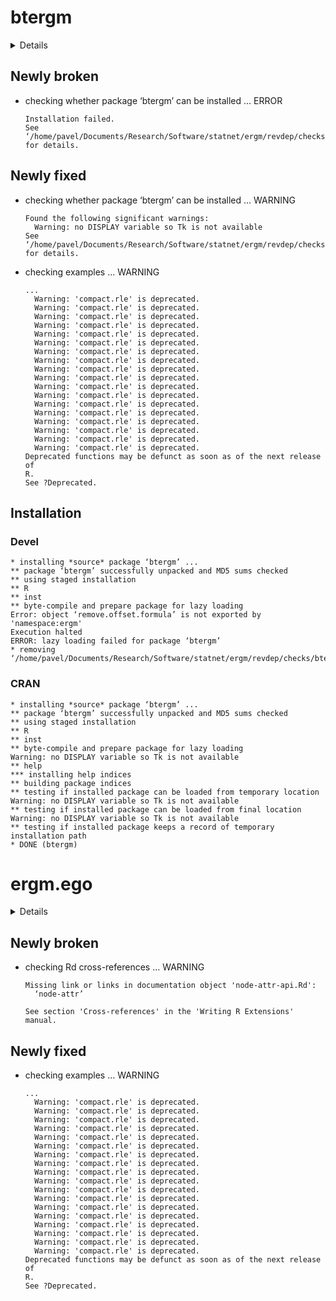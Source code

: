 # btergm

<details>

* Version: 1.9.9
* GitHub: https://github.com/leifeld/btergm
* Source code: https://github.com/cran/btergm
* Date/Publication: 2020-06-18 05:00:06 UTC
* Number of recursive dependencies: 73

Run `revdep_details(, "btergm")` for more info

</details>

## Newly broken

*   checking whether package ‘btergm’ can be installed ... ERROR
    ```
    Installation failed.
    See ‘/home/pavel/Documents/Research/Software/statnet/ergm/revdep/checks/btergm/new/btergm.Rcheck/00install.out’ for details.
    ```

## Newly fixed

*   checking whether package ‘btergm’ can be installed ... WARNING
    ```
    Found the following significant warnings:
      Warning: no DISPLAY variable so Tk is not available
    See ‘/home/pavel/Documents/Research/Software/statnet/ergm/revdep/checks/btergm/old/btergm.Rcheck/00install.out’ for details.
    ```

*   checking examples ... WARNING
    ```
    ...
      Warning: 'compact.rle' is deprecated.
      Warning: 'compact.rle' is deprecated.
      Warning: 'compact.rle' is deprecated.
      Warning: 'compact.rle' is deprecated.
      Warning: 'compact.rle' is deprecated.
      Warning: 'compact.rle' is deprecated.
      Warning: 'compact.rle' is deprecated.
      Warning: 'compact.rle' is deprecated.
      Warning: 'compact.rle' is deprecated.
      Warning: 'compact.rle' is deprecated.
      Warning: 'compact.rle' is deprecated.
      Warning: 'compact.rle' is deprecated.
      Warning: 'compact.rle' is deprecated.
      Warning: 'compact.rle' is deprecated.
      Warning: 'compact.rle' is deprecated.
      Warning: 'compact.rle' is deprecated.
      Warning: 'compact.rle' is deprecated.
      Warning: 'compact.rle' is deprecated.
    Deprecated functions may be defunct as soon as of the next release of
    R.
    See ?Deprecated.
    ```

## Installation

### Devel

```
* installing *source* package ‘btergm’ ...
** package ‘btergm’ successfully unpacked and MD5 sums checked
** using staged installation
** R
** inst
** byte-compile and prepare package for lazy loading
Error: object ‘remove.offset.formula’ is not exported by 'namespace:ergm'
Execution halted
ERROR: lazy loading failed for package ‘btergm’
* removing ‘/home/pavel/Documents/Research/Software/statnet/ergm/revdep/checks/btergm/new/btergm.Rcheck/btergm’

```
### CRAN

```
* installing *source* package ‘btergm’ ...
** package ‘btergm’ successfully unpacked and MD5 sums checked
** using staged installation
** R
** inst
** byte-compile and prepare package for lazy loading
Warning: no DISPLAY variable so Tk is not available
** help
*** installing help indices
** building package indices
** testing if installed package can be loaded from temporary location
Warning: no DISPLAY variable so Tk is not available
** testing if installed package can be loaded from final location
Warning: no DISPLAY variable so Tk is not available
** testing if installed package keeps a record of temporary installation path
* DONE (btergm)

```
# ergm.ego

<details>

* Version: 0.5
* GitHub: https://github.com/statnet/ergm.ego
* Source code: https://github.com/cran/ergm.ego
* Date/Publication: 2019-05-31 16:00:03 UTC
* Number of recursive dependencies: 58

Run `revdep_details(, "ergm.ego")` for more info

</details>

## Newly broken

*   checking Rd cross-references ... WARNING
    ```
    Missing link or links in documentation object 'node-attr-api.Rd':
      ‘node-attr’
    
    See section 'Cross-references' in the 'Writing R Extensions' manual.
    ```

## Newly fixed

*   checking examples ... WARNING
    ```
    ...
      Warning: 'compact.rle' is deprecated.
      Warning: 'compact.rle' is deprecated.
      Warning: 'compact.rle' is deprecated.
      Warning: 'compact.rle' is deprecated.
      Warning: 'compact.rle' is deprecated.
      Warning: 'compact.rle' is deprecated.
      Warning: 'compact.rle' is deprecated.
      Warning: 'compact.rle' is deprecated.
      Warning: 'compact.rle' is deprecated.
      Warning: 'compact.rle' is deprecated.
      Warning: 'compact.rle' is deprecated.
      Warning: 'compact.rle' is deprecated.
      Warning: 'compact.rle' is deprecated.
      Warning: 'compact.rle' is deprecated.
      Warning: 'compact.rle' is deprecated.
      Warning: 'compact.rle' is deprecated.
      Warning: 'compact.rle' is deprecated.
      Warning: 'compact.rle' is deprecated.
    Deprecated functions may be defunct as soon as of the next release of
    R.
    See ?Deprecated.
    ```

